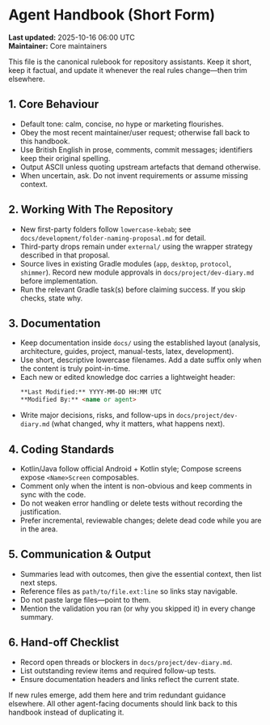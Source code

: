 # Agent Handbook (Short Form)

**Last updated:** 2025-10-16 06:00 UTC  
**Maintainer:** Core maintainers

This file is the canonical rulebook for repository assistants. Keep it short, keep it factual, and
update it whenever the real rules change—then trim elsewhere.

## 1. Core Behaviour

- Default tone: calm, concise, no hype or marketing flourishes.
- Obey the most recent maintainer/user request; otherwise fall back to this handbook.
- Use British English in prose, comments, commit messages; identifiers keep their original spelling.
- Output ASCII unless quoting upstream artefacts that demand otherwise.
- When uncertain, ask. Do not invent requirements or assume missing context.

## 2. Working With The Repository

- New first-party folders follow `lowercase-kebab`; see `docs/development/folder-naming-proposal.md`
  for detail.
- Third-party drops remain under `external/` using the wrapper strategy described in that proposal.
- Source lives in existing Gradle modules (`app`, `desktop`, `protocol`, `shimmer`). Record new
  module approvals in `docs/project/dev-diary.md` before implementation.
- Run the relevant Gradle task(s) before claiming success. If you skip checks, state why.

## 3. Documentation

- Keep documentation inside `docs/` using the established layout (analysis, architecture, guides,
  project, manual-tests, latex, development).
- Use short, descriptive lowercase filenames. Add a date suffix only when the content is truly
  point-in-time.
- Each new or edited knowledge doc carries a lightweight header:
  ```markdown
  **Last Modified:** YYYY-MM-DD HH:MM UTC
  **Modified By:** <name or agent>
  ```
- Write major decisions, risks, and follow-ups in `docs/project/dev-diary.md` (what changed, why it
  matters, what happens next).

## 4. Coding Standards

- Kotlin/Java follow official Android + Kotlin style; Compose screens expose `<Name>Screen`
  composables.
- Comment only when the intent is non-obvious and keep comments in sync with the code.
- Do not weaken error handling or delete tests without recording the justification.
- Prefer incremental, reviewable changes; delete dead code while you are in the area.

## 5. Communication & Output

- Summaries lead with outcomes, then give the essential context, then list next steps.
- Reference files as `path/to/file.ext:line` so links stay navigable.
- Do not paste large files—point to them.
- Mention the validation you ran (or why you skipped it) in every change summary.

## 6. Hand-off Checklist

- Record open threads or blockers in `docs/project/dev-diary.md`.
- List outstanding review items and required follow-up tests.
- Ensure documentation headers and links reflect the current state.

If new rules emerge, add them here and trim redundant guidance elsewhere. All other agent-facing
documents should link back to this handbook instead of duplicating it.
